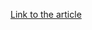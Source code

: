 [Link to the article](https://cybersecurity.att.com/blogs/labs-research/lazarus-campaign-ttps-and-evolution)
